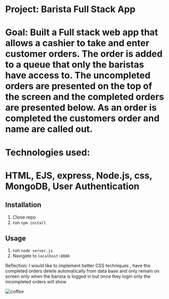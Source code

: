 # Project: Barista Full Stack App

# Goal: Built a Full stack web app that allows a cashier to take and enter customer orders. The order is added to a queue that only the baristas have access to. The uncompleted orders are presented on the top of the screen and the completed orders are presented below. As an order is completed the customers order and name are called out.

# Technologies used:
# HTML, EJS, express, Node.js, css, MongoDB, User Authentication

## Installation

1. Clone repo
2. run `npm install`

## Usage

1. run `node server.js`
2. Navigate to `localhost:8080`

Reflection:
I would like to implement better CSS techniques , have the completed orders delete automatically from data base and only remain on screen only when the barista is logged in but once they login only the incompleted orders will show






![coffee]("public/css/screenshot.png")
